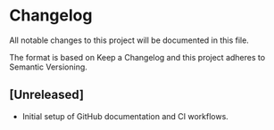 # Changelog

All notable changes to this project will be documented in this file.

The format is based on Keep a Changelog and this project adheres to Semantic Versioning.

## [Unreleased]
- Initial setup of GitHub documentation and CI workflows.
